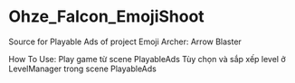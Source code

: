 # Ohze_Falcon_EmojiShoot

Source for Playable Ads of project Emoji Archer: Arrow Blaster

How To Use:
Play game từ scene PlayableAds
Tùy chọn và sắp xếp level ở LevelManager trong scene PlayableAds
